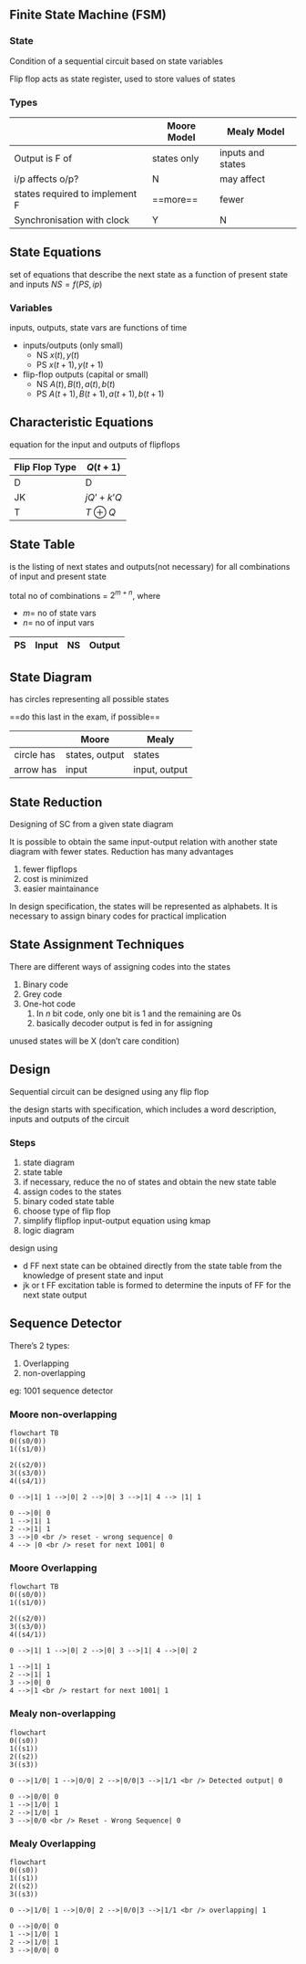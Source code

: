 ## Finite State Machine (FSM)

### State

Condition of a sequential circuit based on state variables

Flip flop acts as state register, used to store values of states

### Types

|                                | Moore Model | Mealy Model       |
| ------------------------------ | ----------- | ----------------- |
| Output is F of                 | states only | inputs and states |
| i/p affects o/p?               | N           | may affect        |
| states required to implement F | ==more==    | fewer             |
| Synchronisation with clock     | Y           | N                 |

## State Equations

set of equations that describe the next state as a function of present state and inputs
$NS = f(PS, ip)$

### Variables

inputs, outputs, state vars are functions of time

- inputs/outputs (only small)
    - NS $x(t), y(t)$
    - PS $x(t+1), y(t+1)$
- flip-flop outputs (capital or small)
    - NS $A(t), B(t),  a(t), b(t)$
    - PS $A(t+1), B(t+1), a(t+1), b(t+1)$

## Characteristic Equations

equation for the input and outputs of flipflops

| Flip Flop Type | $Q(t+1)$     |
| -------------- | ------------ |
| D              | D            |
| JK             | $jQ’ + k’Q$  |
| T              | $T \oplus Q$ |

## State Table

is the listing of next states and outputs(not necessary) for all combinations of input and present state

total no of combinations = $2^{m+n}$, where

- $m =$ no of state vars
- $n =$ no of input vars

| PS   | Input | NS   | Output |
| ---- | ----- | ---- | ------ |

## State Diagram

has circles representing all possible states

==do this last in the exam, if possible==

|            | Moore          | Mealy         |
| ---------- | -------------- | ------------- |
| circle has | states, output | states        |
| arrow has  | input          | input, output |

## State Reduction

Designing of SC from a given state diagram

It is possible to obtain the same input-output relation with another state diagram with fewer states. Reduction has many advantages

1. fewer flipflops
2. cost is minimized
3. easier maintainance

In design specification, the states will be represented as alphabets. It is necessary to assign binary codes for practical implication

## State Assignment Techniques

There are different ways of assigning codes into the states

1. Binary code
2. Grey code
3. One-hot code
   1. In $n$ bit code, only one bit is 1 and the remaining are 0s
   2. basically decoder output is fed in for assigning

unused states will be X (don’t care condition)

## Design

Sequential circuit can be designed using any flip flop

the design starts with specification, which includes a word description, inputs and outputs of the circuit

### Steps

1. state diagram
2. state table
3. if necessary, reduce the no of states and obtain the new state table
4. assign codes to the states
5. binary coded state table
6. choose type of flip flop
7. simplify flipflop input-output equation using kmap
8. logic diagram

design using 

- d FF
  next state can be obtained directly from the state table from the knowledge of present state and input
- jk or t FF
  excitation table is formed to determine the inputs of FF for the next state output

## Sequence Detector

There’s 2 types:

1. Overlapping
2. non-overlapping

eg: 1001 sequence detector

### Moore non-overlapping

```mermaid
flowchart TB
0((s0/0))
1((s1/0))

2((s2/0))
3((s3/0))
4((s4/1))

0 -->|1| 1 -->|0| 2 -->|0| 3 -->|1| 4 --> |1| 1

0 -->|0| 0
1 -->|1| 1
2 -->|1| 1
3 -->|0 <br /> reset - wrong sequence| 0
4 --> |0 <br /> reset for next 1001| 0
```

### Moore Overlapping

```mermaid
flowchart TB
0((s0/0))
1((s1/0))

2((s2/0))
3((s3/0))
4((s4/1))

0 -->|1| 1 -->|0| 2 -->|0| 3 -->|1| 4 -->|0| 2

1 -->|1| 1
2 -->|1| 1
3 -->|0| 0
4 -->|1 <br /> restart for next 1001| 1
```

### Mealy non-overlapping

```mermaid
flowchart
0((s0))
1((s1))
2((s2))
3((s3))

0 -->|1/0| 1 -->|0/0| 2 -->|0/0|3 -->|1/1 <br /> Detected output| 0

0 -->|0/0| 0
1 -->|1/0| 1
2 -->|1/0| 1
3 -->|0/0 <br /> Reset - Wrong Sequence| 0
```

### Mealy Overlapping

```mermaid
flowchart
0((s0))
1((s1))
2((s2))
3((s3))

0 -->|1/0| 1 -->|0/0| 2 -->|0/0|3 -->|1/1 <br /> overlapping| 1

0 -->|0/0| 0
1 -->|1/0| 1
2 -->|1/0| 1
3 -->|0/0| 0
```


